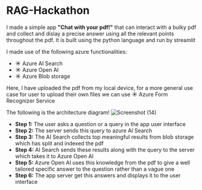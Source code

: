 # RAG-Hackathon

I made a simple app **"Chat with your pdf!"** that can interact with a bulky pdf and collect and dislay a precise answer using all the relevant points throughout the pdf.
It is built using the python language and run by streamlit

I made use of the following azure functionalities:
+ ☀️ Azure AI Search
+ ☀️ Azure Open AI
+ ☀️ Azure Blob storage

Here, I have uploaded the pdf from my local device, for a more general use case for user to upload their own files we can use
☀ Azure Form Recognizer Service


The following is the architecture diagram! 
![Screenshot (14)](https://github.com/user-attachments/assets/514b2963-e62f-45b5-b8b5-7c73621931fc)

+ **Step 1:** The user asks a question or a query in the app user interface
+ **Step 2:** The server sends this query to azure AI Search
+ **Step 3:** The AI Search collects top meaningful results from blob storage which has split and indexed the pdf
+ **Step 4:** AI Search sends these results along with the query to the server which takes it to Azure Open AI
+ **Step 5:** Azure Open AI uses this knowledge from the pdf to give a well tailored specific answer to the question rather than a vague one
+ **Step 6:** The app server get this answers and displays it to the user interface

